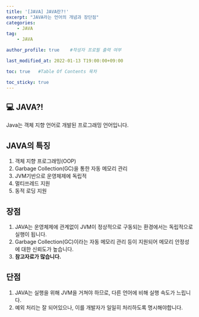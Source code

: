 ```yaml
---
title: '[JAVA] JAVA란?!' 
excerpt: "JAVA라는 언어의 개념과 장단점"
categories:
    - JAVA
tag:
    - JAVA

author_profile: true    #작성자 프로필 출력 여부

last_modified_at: 2022-01-13 T19:00:00+09:00

toc: true   #Table Of Contents 목차 

toc_sticky: true
---
```


## 💻 JAVA?!
Java는 객체 지향 언어로 개발된 프로그래밍 언어입니다.
## JAVA의 특징
1. 객체 지향 프로그래밍(OOP)
2. Garbage Collection(GC)을 통한 자동 메모리 관리
3. JVM기반으로 운영체제에 독립적
4. 멀티쓰레드 지원
5. 동적 로딩 지원

## 장점
1. JAVA는 운영체제에 관계없이 JVM이 정상적으로 구동되는 환경에서는 독립적으로 실행이 됩니다.
2. Garbage Collection(GC)이라는 자동 메모리 관리 등이 지원되어 메모리 안정성에 대한 신뢰도가 높습니다.
3. **참고자료가 많습니다.**
## 단점
1. JAVA는 실행을 위해 JVM을 거쳐야 하므로, 다른 언어에 비해 실행 속도가 느립니다.
2. 예외 처리는 잘 되어있으나, 이를 개발자가 일일히 처리하도록 명시해야합니다.

